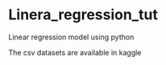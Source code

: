 # Linera_regression_tut
Linear regression model using python

The csv datasets are available in kaggle

